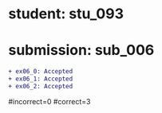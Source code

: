 # student: stu_093
# submission: sub_006

```diff
+ ex06_0: Accepted
+ ex06_1: Accepted
+ ex06_2: Accepted
```
#incorrect=0
#correct=3
